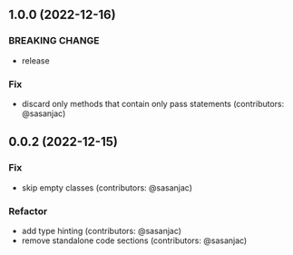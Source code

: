 ## 1.0.0 (2022-12-16)

### BREAKING CHANGE

- release

### Fix

- discard only methods that contain only pass statements (contributors: @sasanjac)

## 0.0.2 (2022-12-15)

### Fix

- skip empty classes (contributors: @sasanjac)

### Refactor

- add type hinting (contributors: @sasanjac)
- remove standalone code sections (contributors: @sasanjac)
